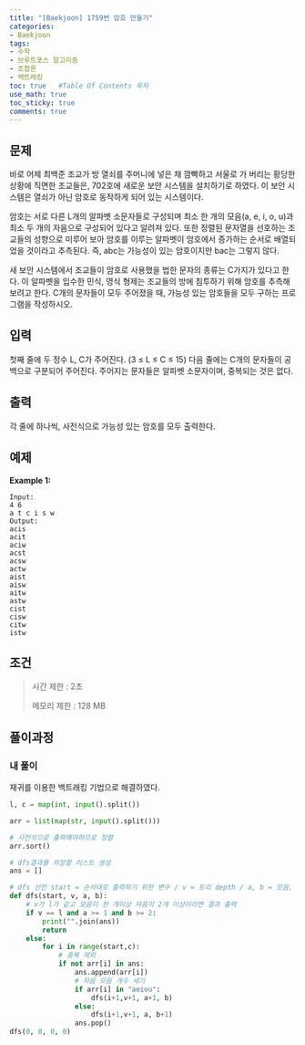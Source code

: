 ```yaml
---
title: "[Baekjoon] 1759번 암호 만들기"
categories: 
- Baekjoon
tags:
- 수학
- 브루트포스 알고리즘
- 조합론
- 백트래킹
toc: true   #Table Of Contents 목차 
use_math: true
toc_sticky: true
comments: true
---
```


## 문제

바로 어제 최백준 조교가 방 열쇠를 주머니에 넣은 채 깜빡하고 서울로 가 버리는 황당한 상황에 직면한 조교들은, 702호에 새로운 보안 시스템을 설치하기로 하였다. 이 보안 시스템은 열쇠가 아닌 암호로 동작하게 되어 있는 시스템이다.

암호는 서로 다른 L개의 알파벳 소문자들로 구성되며 최소 한 개의 모음(a, e, i, o, u)과 최소 두 개의 자음으로 구성되어 있다고 알려져 있다. 또한 정렬된 문자열을 선호하는 조교들의 성향으로 미루어 보아 암호를 이루는 알파벳이 암호에서 증가하는 순서로 배열되었을 것이라고 추측된다. 즉, abc는 가능성이 있는 암호이지만 bac는 그렇지 않다.

새 보안 시스템에서 조교들이 암호로 사용했을 법한 문자의 종류는 C가지가 있다고 한다. 이 알파벳을 입수한 민식, 영식 형제는 조교들의 방에 침투하기 위해 암호를 추측해 보려고 한다. C개의 문자들이 모두 주어졌을 때, 가능성 있는 암호들을 모두 구하는 프로그램을 작성하시오.

## 입력

첫째 줄에 두 정수 L, C가 주어진다. (3 ≤ L ≤ C ≤ 15) 다음 줄에는 C개의 문자들이 공백으로 구분되어 주어진다. 주어지는 문자들은 알파벳 소문자이며, 중복되는 것은 없다.

## 출력

각 줄에 하나씩, 사전식으로 가능성 있는 암호를 모두 출력한다.

## 예제

**Example 1:**

```
Input: 
4 6
a t c i s w
Output: 
acis
acit
aciw
acst
acsw
actw
aist
aisw
aitw
astw
cist
cisw
citw
istw
```

## 조건

> 시간 제한 : 2초
>
> 메모리 제한 : 128 MB

## 풀이과정

### 내 풀이

재귀를 이용한 백트래킹 기법으로 해결하였다.

```python
l, c = map(int, input().split())

arr = list(map(str, input().split()))

# 사전식으로 출력해야하므로 정렬
arr.sort()

# dfs결과를 저장할 리스트 생성
ans = []

# dfs 선언 start = 순서대로 출력하기 위한 변수 / v = 트리 depth / a, b = 모음, 자음 개수
def dfs(start, v, a, b):
    # v가 l가 같고 모음이 한 개이상 자음이 2개 이상이라면 결과 출력
    if v == l and a >= 1 and b >= 2:
        print("".join(ans))
        return
    else:
        for i in range(start,c):
            # 중복 제외
            if not arr[i] in ans:
                ans.append(arr[i])
                # 자음 모음 개수 세기
                if arr[i] in "aeiou":
                    dfs(i+1,v+1, a+1, b)
                else:
                    dfs(i+1,v+1, a, b+1)
                ans.pop()
dfs(0, 0, 0, 0)
```


